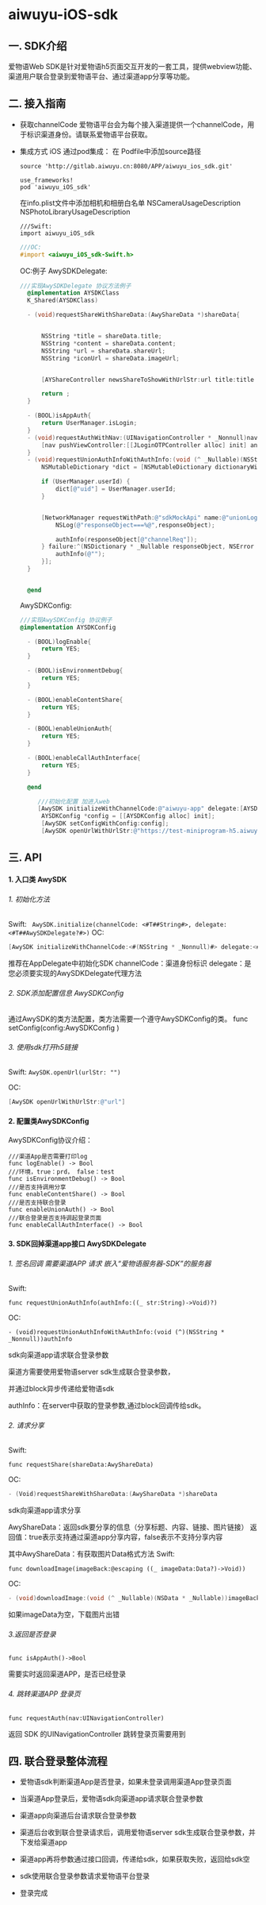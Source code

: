 # aiwuyu-iOS-sdk
## 一. SDK介绍
爱物语Web SDK是针对爱物语h5页面交互开发的一套工具，提供webview功能、渠道用户联合登录到爱物语平台、通过渠道app分享等功能。

## 二. 接入指南
* 获取channelCode
爱物语平台会为每个接入渠道提供一个channelCode，用于标识渠道身份。请联系爱物语平台获取。
* 集成方式
     iOS
     通过pod集成：
     在 Podfile中添加source路径
    ``` 
    source 'http://gitlab.aiwuyu.cn:8080/APP/aiwuyu_ios_sdk.git'
    
    use_frameworks!
    pod 'aiwuyu_iOS_sdk'
    ```
    在info.plist文件中添加相机和相册白名单
    NSCameraUsageDescription
    NSPhotoLibraryUsageDescription
    
    ```
    ///Swift:
    import aiwuyu_iOS_sdk
    ```
    
   ```objectivec
   ///OC:
   #import <aiwuyu_iOS_sdk-Swift.h>
   ```
   
   OC:例子
   AwySDKDelegate:
   ```objectivec
   ///实现AwySDKDelegate 协议方法例子
     @implementation AYSDKClass
     K_Shared(AYSDKClass)

     - (void)requestShareWithShareData:(AwyShareData *)shareData{


         NSString *title = shareData.title;
         NSString *content = shareData.content;
         NSString *url = shareData.shareUrl;
         NSString *iconUrl = shareData.imageUrl;


         [AYShareController newsShareToShowWithUrlStr:url title:title content:content thumbUrl:iconUrl shareType:@"" miniProgram:@""];

         return ;
     }

     - (BOOL)isAppAuth{
         return UserManager.isLogin;
     }
     - (void)requestAuthWithNav:(UINavigationController * _Nonnull)nav{
         [nav pushViewController:[[JLoginOTPController alloc] init] animated:YES];
     }
     - (void)requestUnionAuthInfoWithAuthInfo:(void (^ _Nullable)(NSString * _Nonnull))authInfo{
         NSMutableDictionary *dict = [NSMutableDictionary dictionaryWithDictionary:@{@"channelCode":@"aiwuyu-app",@"loginDate":DeviceTool.currentDate}];

         if (UserManager.userId) {
             dict[@"uid"] = UserManager.userId;
         }


         [NetworkManager requestWithPath:@"sdkMockApi" name:@"unionLogin" params:dict success:^(NSDictionary * _Nullable responseObject) {
             NSLog(@"responseObject===%@",responseObject);

             authInfo(responseObject[@"channelReq"]);
         } failure:^(NSDictionary * _Nullable responseObject, NSError * _Nonnull error) {
             authInfo(@"");
         }];
     }


     @end
   ```
   
   AwySDKConfig:
   ```objectivec
   ///实现AwySDKConfig 协议例子
   @implementation AYSDKConfig

     - (BOOL)logEnable{
         return YES;
     }

     - (BOOL)isEnvironmentDebug{
         return YES;
     }

     - (BOOL)enableContentShare{
         return YES;
     }

     - (BOOL)enableUnionAuth{
         return YES;
     }

     - (BOOL)enableCallAuthInterface{
         return YES;
     }

     @end
   ```
   
   ```objectivec
        ///初始化配置 加进入web
        [AwySDK initializeWithChannelCode:@"aiwuyu-app" delegate:[AYSDKClass shared]];
         AYSDKConfig *config = [[AYSDKConfig alloc] init];
         [AwySDK setConfigWithConfig:config];
         [AwySDK openUrlWithUrlStr:@"https://test-miniprogram-h5.aiwuyu.com/awy/#/index"];
   ```
   
## 三.  API
#### 1. 入口类 AwySDK

###### 1. 初始化方法
Swift:
 ``` AwySDK.initialize(channelCode: <#T##String#>, delegate: <#T##AwySDKDelegate?#>)```
OC:
 ```objectivec
 [AwySDK initializeWithChannelCode:<#(NSString * _Nonnull)#> delegate:<#(id<AwySDKDelegate> _Nullable)#>]
 ```
推荐在AppDelegate中初始化SDK
channelCode：渠道身份标识
delegate：是您必须要实现的AwySDKDelegate代理方法

###### 2. SDK添加配置信息 AwySDKConfig
通过AwySDK的类方法配置，类方法需要一个遵守AwySDKConfig的类。
func setConfig(config:AwySDKConfig )


###### 3. 使用sdk打开h5链接

Swift:
```AwySDK.openUrl(urlStr: "")```

OC:
```objectivec
[AwySDK openUrlWithUrlStr:@"url"]
```

#### 2. 配置类AwySDKConfig
AwySDKConfig协议介绍：

```
///渠道App是否需要打印log
func logEnable() -> Bool
///环境，true：prd， false：test
func isEnvironmentDebug() -> Bool
///是否支持调用分享
func enableContentShare() -> Bool
///是否支持联合登录
func enableUnionAuth() -> Bool
///联合登录是否支持调起登录页面
func enableCallAuthInterface() -> Bool
```

#### 3. SDK回掉渠道app接口 AwySDKDelegate

###### 1. 签名回调 需要渠道APP 请求 嵌入“爱物语服务器-SDK”的服务器
Swift:
```
func requestUnionAuthInfo(authInfo:((_ str:String)->Void)?)
```
OC:
```
- (void)requestUnionAuthInfoWithAuthInfo:(void (^)(NSString * _Nonnull))authInfo
```

sdk向渠道app请求联合登录参数

渠道方需要使用爱物语server sdk生成联合登录参数，

并通过block异步传递给爱物语sdk

authInfo：在server中获取的登录参数,通过block回调传给sdk。

###### 2. 请求分享
Swift:
```
func requestShare(shareData:AwyShareData)
```
OC:
```objectivec
- (Void)requestShareWithShareData:(AwyShareData *)shareData
```

sdk向渠道app请求分享 

AwyShareData：返回sdk要分享的信息（分享标题、内容、链接、图片链接）
返回值：true表示支持通过渠道app分享内容，false表示不支持分享内容 

其中AwyShareData：有获取图片Data格式方法
Swift:
```
func downloadImage(imageBack:@escaping ((_ imageData:Data?)->Void))
```
OC:
```objectivec
- (void)downloadImage:(void (^ _Nullable)(NSData * _Nullable))imageBack
```
如果imageData为空，下载图片出错

###### 3.返回是否登录
```
func isAppAuth()->Bool
```
需要实时返回渠道APP，是否已经登录

###### 4. 跳转渠道APP 登录页
```
func requestAuth(nav:UINavigationController)
```
返回 SDK 的UINavigationController 跳转登录页需要用到

## 四. 联合登录整体流程

* 爱物语sdk判断渠道App是否登录，如果未登录调用渠道App登录页面

* 当渠道App登录后，爱物语sdk向渠道app请求联合登录参数

* 渠道app向渠道后台请求联合登录参数

* 渠道后台收到联合登录请求后，调用爱物语server sdk生成联合登录参数，并下发给渠道app

* 渠道app再将参数通过接口回调，传递给sdk，如果获取失败，返回给sdk空

* sdk使用联合登录参数请求爱物语平台登录

* 登录完成
